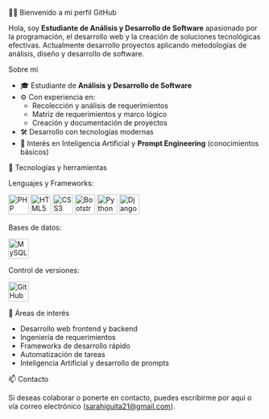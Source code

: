 👨‍💻 Bienvenido a mi perfil GitHub

Hola, soy **Estudiante de Análisis y Desarrollo de Software** apasionado por la programación, el desarrollo web y la creación de soluciones tecnológicas efectivas. Actualmente desarrollo proyectos aplicando metodologías de análisis, diseño y desarrollo de software.

Sobre mí

- 🎓 Estudiante de **Análisis y Desarrollo de Software**
- ⚙️ Con experiencia en:
  - Recolección y análisis de requerimientos
  - Matriz de requerimientos y marco lógico
  - Creación y documentación de proyectos
- 🛠️ Desarrollo con tecnologías modernas
- 🧪 Interés en Inteligencia Artificial y **Prompt Engineering** (conocimientos básicos)

🧰 Tecnologías y herramientas

 Lenguajes y Frameworks:

<p>
  <img src="https://cdn.jsdelivr.net/gh/devicons/devicon/icons/php/php-original.svg" width="40" height="40" alt="PHP" />
  <img src="https://cdn.jsdelivr.net/gh/devicons/devicon/icons/html5/html5-original.svg" width="40" height="40" alt="HTML5" />
  <img src="https://cdn.jsdelivr.net/gh/devicons/devicon/icons/css3/css3-original.svg" width="40" height="40" alt="CSS3" />
  <img src="https://cdn.jsdelivr.net/gh/devicons/devicon/icons/bootstrap/bootstrap-original.svg" width="40" height="40" alt="Bootstrap" />
  <img src="https://cdn.jsdelivr.net/gh/devicons/devicon/icons/python/python-original.svg" width="40" height="40" alt="Python" />
  <img src="https://cdn.jsdelivr.net/gh/devicons/devicon/icons/django/django-plain.svg" width="40" height="40" alt="Django" />
</p>

 Bases de datos:
<p>
  <img src="https://cdn.jsdelivr.net/gh/devicons/devicon/icons/mysql/mysql-original.svg" width="40" height="40" alt="MySQL" />
</p>

 Control de versiones:

<p>
  <img src="https://cdn.jsdelivr.net/gh/devicons/devicon/icons/github/github-original.svg" width="40" height="40" alt="GitHub" />
</p>

 📌 Áreas de interés

- Desarrollo web frontend y backend
- Ingeniería de requerimientos
- Frameworks de desarrollo rápido
- Automatización de tareas
- Inteligencia Artificial y desarrollo de prompts

📫 Contacto

Si deseas colaborar o ponerte en contacto, puedes escribirme por aquí o vía correo electrónico (sarahiguita21@gmail.com).

